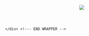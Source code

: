 <!DOCTYPE html
<html>
<head>

</head>
<body>

  <div id="wrapper">
    <header>
      <div id="logo">
      <img src=https://i.imgur.com/8PRseXB.png">
      </div>
    </header>
  
    </div> <!--- END WRAPPER -->
    
</body>
</html>
